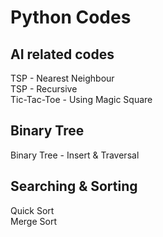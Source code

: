 # Python Codes

## AI related codes  
TSP - Nearest Neighbour  
TSP - Recursive  
Tic-Tac-Toe - Using Magic Square  

## Binary Tree  
Binary Tree - Insert & Traversal  

## Searching & Sorting  
Quick Sort  
Merge Sort  
